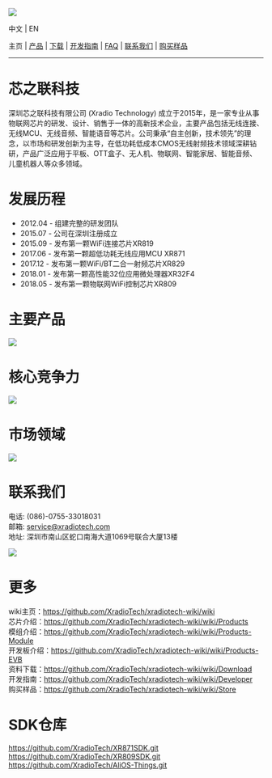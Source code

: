 ![](./image/XRADIOTECHLOGO.png)

 中文 | EN

主页 | [产品](./Products) | [下载](./Download) | [开发指南](./Developer) | [FAQ](./FAQ) | [联系我们](./Home#联系我们) | [购买样品](./Store)

---
# 芯之联科技

深圳芯之联科技有限公司 (Xradio Technology) 成立于2015年，是一家专业从事物联网芯片的研发、设计、销售于一体的高新技术企业，主要产品包括无线连接、无线MCU、无线音频、智能语音等芯片。公司秉承“自主创新，技术领先”的理念，以市场和研发创新为主导，在低功耗低成本CMOS无线射频技术领域深耕钻研，产品广泛应用于平板、OTT盒子、无人机、物联网、智能家居、智能音频、儿童机器人等众多领域。

# 发展历程

* 2012.04 - 组建完整的研发团队
* 2015.07 - 公司在深圳注册成立
* 2015.09 - 发布第一颗WiFi连接芯片XR819
* 2017.06 - 发布第一颗超低功耗无线应用MCU XR871
* 2017.12 - 发布第一颗WiFi/BT二合一射频芯片XR829
* 2018.01 - 发布第一颗高性能32位应用微处理器XR32F4
* 2018.05 - 发布第一颗物联网WiFi控制芯片XR809

# 主要产品
![](./image/MAINPRODUCTS.png)

# 核心竞争力
![](./image/core_competitiveness.png)  

# 市场领域
![](./image/market.png) 

# 联系我们
电话: (086)-0755-33018031  
邮箱: service@xradiotech.com  
地址: 深圳市南山区蛇口南海大道1069号联合大厦13楼  

<html>
    <body>
        <a href="https://j.map.baidu.com/90vTO" target="_parent"><img src="./image/LIANHEDASHA.png"></a>
    </body>
</html>

# 更多
wiki主页：https://github.com/XradioTech/xradiotech-wiki/wiki  
芯片介绍：https://github.com/XradioTech/xradiotech-wiki/wiki/Products  
模组介绍：https://github.com/XradioTech/xradiotech-wiki/wiki/Products-Module  
开发板介绍：https://github.com/XradioTech/xradiotech-wiki/wiki/Products-EVB  
资料下载：https://github.com/XradioTech/xradiotech-wiki/wiki/Download  
开发指南：https://github.com/XradioTech/xradiotech-wiki/wiki/Developer  
购买样品：https://github.com/XradioTech/xradiotech-wiki/wiki/Store  

# SDK仓库
https://github.com/XradioTech/XR871SDK.git  
https://github.com/XradioTech/XR809SDK.git  
https://github.com/XradioTech/AliOS-Things.git  